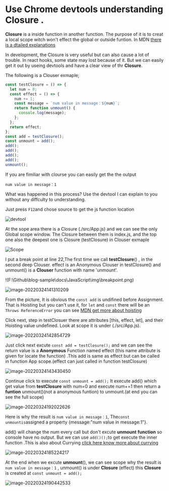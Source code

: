 # Use Chrome devtools understanding **Closure** .



**Closure** is a inside function in another function. The purpose of it is to creat a local scope witch won't effect the global or outside funtion.  In MDN [there is a dtailed explanations](https://developer.mozilla.org/en-US/docs/Web/JavaScript/Closures)

In development, the Closure is very useful but can also cause a lot of trouble. In react hooks, some state may lost because of it. But we can easily get it out by useing devtools and have a clear view of thr **Closure**.

The following is a Clouser exmaple;

```js
const testClosure = () => {
  let num = 0;
  const effect = () => {
    num += 1;
    const message = `num value in message：${num}`;
    return function unmount() {
      console.log(message);
    };
  };
  return effect;
};
const add = testClosure();
const unmount = add();
add();
add();
add();
add();
unmount();
```

If you are fimiliar with clourse you can easily get the the output 

```
num value in message：1
```

What was happened in this process? Use the devtool I can explain to you without any diffculty to understanding.

Just press `F12`and chose source to get the js function location 

![devtool](F:\Github\blog-sample\docs\JavaScript\img\image-20220324134517641.png)

 At the sope area there is a Closure (./src/App.js) and we can see the only Global scope window. The Closure between them is index.js, and the top one also the deepest one is Closure (testClosure) in Clouser exmaple

![Scope](F:\Github\blog-sample\docs\JavaScript\img\scople.png)

I put a break point at line 22,The first time we call **testClosure**() , in the second deep Clouser. effect is an Anonymous Clouser in testClosure() and unmount() is a **Clouser** function with name 'unmount'.

!(F:\Github\blog-sample\docs\JavaScript\img\breakpoint.png)

![image-20220324141310209](F:\Github\blog-sample\docs\JavaScript\img\breakpoint.png)

From the picture, It is obvious the `const add` is undifined before Assignment. That is  Hoisting but you can't use it, for `let` and `const` there will be an  `Throws ReferenceError` you can see [MDN get more about hoisting](https://developer.mozilla.org/en-US/docs/Glossary/Hoisting)

Click next, step in testClosuer there are attributes [this, effect, let], and their Hoisting value undefined. Look at scope it is under (./src/App.js).

![image-20220324142854729](F:\Github\blog-sample\docs\JavaScript\img\testClosure.png)  	 

Just click next excute `const add = testClosure();` and we can see the return value is a **Anonymous** Function named effect (this name attribute is given for locate the function) .This add is same as effect but can be called in  function App scope.(effect can just called in function testClosure)

![image-20220324143430450](F:\Github\blog-sample\docs\JavaScript\img\returnValue.png)

Continue click to execute `const unmount = add();` It execute add() which get value from **testClosure** with num=0 and execute num+=1 then return a **funtion** unmount()(not a anonymous funtion) to unmount.(at end you can see the full scope)

![image-20220324192022626](F:\Github\blog-sample\docs\JavaScript\img\add.png)

Here is why the result is `num value in message：1`, The`const unmountis`assigned a property {message:"num value in message:1"}.

add() will change the num every call but don't excute **unmount** **function** so console have no output. But we can use `add()();`to get execute the inner function .This is also about Currying [click here know more about currying](https://javascript.info/currying-partials)

![image-20220324185224217](F:\Github\blog-sample\docs\JavaScript\img\inner.png)

At the end when we excute **unmount**(), we can see scope why the result is `num value in message：1` , unmount() is under **Closure** (effect) this **Closure** is created at `const unmount = add();` 

![image-20220324190442533](C:\Users\LMA192\AppData\Roaming\Typora\typora-user-images\image-20220324190442533.png)